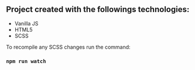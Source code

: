 ## Project created with the followings technologies:

- Vanilla JS
- HTML5
- SCSS

To recompile any SCSS changes run the command:

### `npm run watch`
